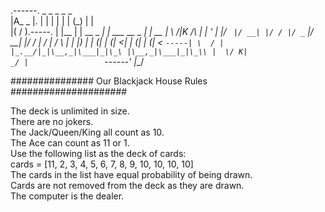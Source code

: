 .------.            _     _            _    _            _    
|A_  _ |.          | |   | |          | |  (_)          | |   
|( \/ ).-----.     | |__ | | __ _  ___| | ___  __ _  ___| | __
| \  /|K /\  |     | '_ \| |/ _` |/ __| |/ / |/ _` |/ __| |/ /
|  \/ | /  \ |     | |_) | | (_| | (__|   <| | (_| | (__|   < 
`-----| \  / |     |_.__/|_|\__,_|\___|_|\_\ |\__,_|\___|_|\_\\
      |  \/ K|                            _/ |                
      `------'                           |__/           


############### Our Blackjack House Rules #####################

The deck is unlimited in size. <br>
There are no jokers. <br>
The Jack/Queen/King all count as 10. <br>
The Ace can count as 11 or 1. <br>
Use the following list as the deck of cards: <br>
cards = [11, 2, 3, 4, 5, 6, 7, 8, 9, 10, 10, 10, 10] <br>
The cards in the list have equal probability of being drawn. <br>
Cards are not removed from the deck as they are drawn. <br>
The computer is the dealer. <br>
